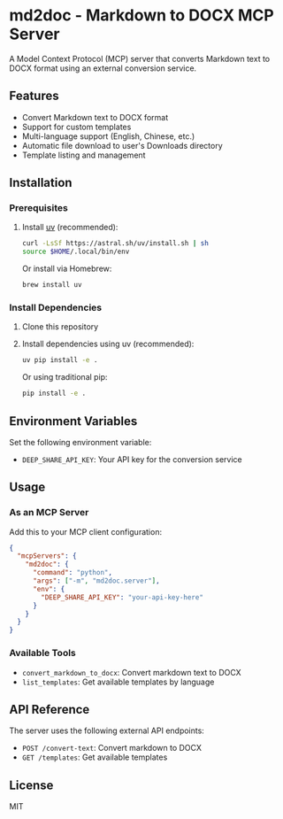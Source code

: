 # md2doc - Markdown to DOCX MCP Server

A Model Context Protocol (MCP) server that converts Markdown text to DOCX format using an external conversion service.

## Features

- Convert Markdown text to DOCX format
- Support for custom templates
- Multi-language support (English, Chinese, etc.)
- Automatic file download to user's Downloads directory
- Template listing and management

## Installation

### Prerequisites

1. Install [uv](https://github.com/astral-sh/uv) (recommended):
   ```bash
   curl -LsSf https://astral.sh/uv/install.sh | sh
   source $HOME/.local/bin/env
   ```

   Or install via Homebrew:
   ```bash
   brew install uv
   ```

### Install Dependencies

1. Clone this repository
2. Install dependencies using uv (recommended):
   ```bash
   uv pip install -e .
   ```

   Or using traditional pip:
   ```bash
   pip install -e .
   ```

## Environment Variables

Set the following environment variable:
- `DEEP_SHARE_API_KEY`: Your API key for the conversion service

## Usage

### As an MCP Server

Add this to your MCP client configuration:

```json
{
  "mcpServers": {
    "md2doc": {
      "command": "python",
      "args": ["-m", "md2doc.server"],
      "env": {
        "DEEP_SHARE_API_KEY": "your-api-key-here"
      }
    }
  }
}
```

### Available Tools

- `convert_markdown_to_docx`: Convert markdown text to DOCX
- `list_templates`: Get available templates by language

## API Reference

The server uses the following external API endpoints:

- `POST /convert-text`: Convert markdown to DOCX
- `GET /templates`: Get available templates

## License

MIT 